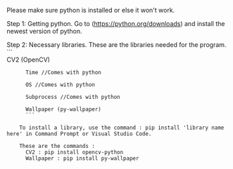 Please make sure python is installed or else it won't work.

Step 1: Getting python.
        Go to (https://python.org/downloads) and install the newest version of python.

Step 2: Necessary libraries.
        These are the libraries needed for the program.
          ```      
          CV2 (OpenCV)
          
          Time //Comes with python
          
          OS //Comes with python
          
          Subprocess //Comes with python
          
          Wallpaper (py-wallpaper)
          ```
          
        To install a library, use the command : pip install 'library name here' in Command Prompt or Visual Studio Code.

        These are the commands : 
          CV2 : pip install opencv-python
          Wallpaper : pip install py-wallpaper
